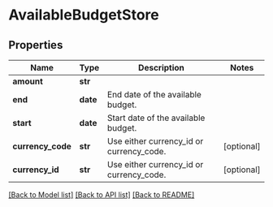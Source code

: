 # AvailableBudgetStore


## Properties
Name | Type | Description | Notes
------------ | ------------- | ------------- | -------------
**amount** | **str** |  | 
**end** | **date** | End date of the available budget. | 
**start** | **date** | Start date of the available budget. | 
**currency_code** | **str** | Use either currency_id or currency_code. | [optional] 
**currency_id** | **str** | Use either currency_id or currency_code. | [optional] 

[[Back to Model list]](../README.md#documentation-for-models) [[Back to API list]](../README.md#documentation-for-api-endpoints) [[Back to README]](../README.md)



